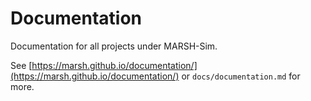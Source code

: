 # Documentation

Documentation for all projects under MARSH-Sim.

See [https://marsh.github.io/documentation/](https://marsh.github.io/documentation/) or `docs/documentation.md` for more.
